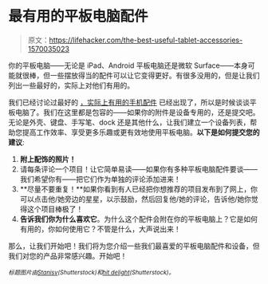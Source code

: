 # 最有用的平板电脑配件

> 原文：<https://lifehacker.com/the-best-useful-tablet-accessories-1570035023>

你的平板电脑——无论是 iPad、Android 平板电脑还是微软 Surface——本身可能就很棒，但一些摆放得当的配件可以让它变得更好。有很多没用的，但是让我们列出一些最好的，实际上对他们有用的。



我们已经讨论过最好的 [，实际上有用的手机配件](http://lifehacker.com/the-best-actually-useful-phone-accessories-1563484903) 已经出现了，所以是时候谈谈平板电脑了。我们在这里都是包容的——如果你的附件是设备专用的，还是提交吧。无论是外壳、键盘、手写笔、dock 还是其他什么，让我们建立一个设备列表，帮助您提高工作效率、享受更多乐趣或更有效地使用平板电脑。**以下是如何提交您的建议**:

1.  **附上配饰的照片！**
2.  请每条评论一个项目！让它简单易读——如果你有多种平板电脑配件要谈——我们希望你有——把它们作为单独的评论添加进来！
3.  **尽量不要重复！**如果你看到有人已经把你想推荐的项目发布到了网上，你可以点击他/她旁边的星星，以示鼓励，然后回复他/她的评论，告诉他/她你觉得这个项目棒极了！
4.  **告诉我们你为什么喜欢它**。为什么这个配件会附在你的平板电脑上？它是如何有用的，你如何使用它？不管是什么，大声说出来！

那么，让我们开始吧！我们将为您介绍一些我们最喜爱的平板电脑配件和设备，但我们对您的产品非常感兴趣。开始吧！

*<small>标题图片由</small>*[*<small>Stanisv</small>*](http://www.shutterstock.com/pic.mhtml?id=107228282&src=id)*<small>(Shutterstock)和</small>*[*<small>hit delight</small>*](http://www.shutterstock.com/pic.mhtml?id=76731181&src=id)*<small>(Shutterstock)。</small>*